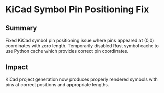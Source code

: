 # KiCad Symbol Pin Positioning Fix

## Summary
Fixed KiCad symbol pin positioning issue where pins appeared at (0,0) coordinates with zero length. Temporarily disabled Rust symbol cache to use Python cache which provides correct pin coordinates.

## Impact
KiCad project generation now produces properly rendered symbols with pins at correct positions and appropriate lengths.